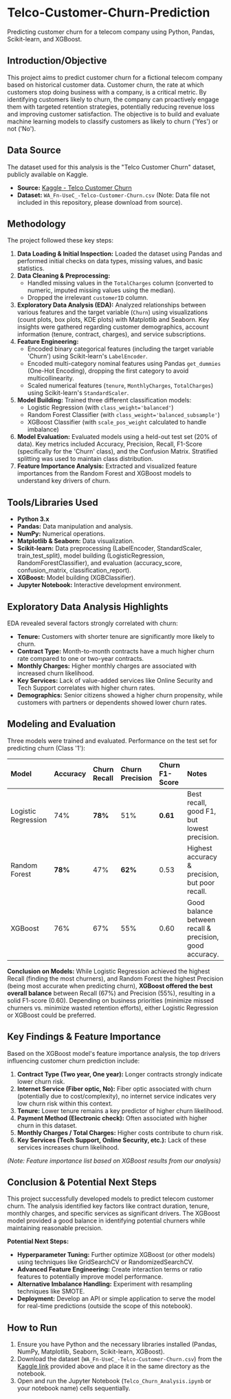 # Telco-Customer-Churn-Prediction
Predicting customer churn for a telecom company using Python, Pandas, Scikit-learn, and XGBoost.

## Introduction/Objective

This project aims to predict customer churn for a fictional telecom company based on historical customer data. Customer churn, the rate at which customers stop doing business with a company, is a critical metric. By identifying customers likely to churn, the company can proactively engage them with targeted retention strategies, potentially reducing revenue loss and improving customer satisfaction. The objective is to build and evaluate machine learning models to classify customers as likely to churn ('Yes') or not ('No').

## Data Source

The dataset used for this analysis is the "Telco Customer Churn" dataset, publicly available on Kaggle.
*   **Source:** [Kaggle - Telco Customer Churn](https://www.kaggle.com/datasets/blastchar/telco-customer-churn)
*   **Dataset:** `WA_Fn-UseC_-Telco-Customer-Churn.csv` (Note: Data file not included in this repository, please download from source).

## Methodology

The project followed these key steps:

1.  **Data Loading & Initial Inspection:** Loaded the dataset using Pandas and performed initial checks on data types, missing values, and basic statistics.
2.  **Data Cleaning & Preprocessing:**
    *   Handled missing values in the `TotalCharges` column (converted to numeric, imputed missing values using the median).
    *   Dropped the irrelevant `customerID` column.
3.  **Exploratory Data Analysis (EDA):** Analyzed relationships between various features and the target variable (`Churn`) using visualizations (count plots, box plots, KDE plots) with Matplotlib and Seaborn. Key insights were gathered regarding customer demographics, account information (tenure, contract, charges), and service subscriptions.
4.  **Feature Engineering:**
    *   Encoded binary categorical features (including the target variable 'Churn') using Scikit-learn's `LabelEncoder`.
    *   Encoded multi-category nominal features using Pandas `get_dummies` (One-Hot Encoding), dropping the first category to avoid multicollinearity.
    *   Scaled numerical features (`tenure`, `MonthlyCharges`, `TotalCharges`) using Scikit-learn's `StandardScaler`.
5.  **Model Building:** Trained three different classification models:
    *   Logistic Regression (with `class_weight='balanced'`)
    *   Random Forest Classifier (with `class_weight='balanced_subsample'`)
    *   XGBoost Classifier (with `scale_pos_weight` calculated to handle imbalance)
6.  **Model Evaluation:** Evaluated models using a held-out test set (20% of data). Key metrics included Accuracy, Precision, Recall, F1-Score (specifically for the 'Churn' class), and the Confusion Matrix. Stratified splitting was used to maintain class distribution.
7.  **Feature Importance Analysis:** Extracted and visualized feature importances from the Random Forest and XGBoost models to understand key drivers of churn.

## Tools/Libraries Used

*   **Python 3.x**
*   **Pandas:** Data manipulation and analysis.
*   **NumPy:** Numerical operations.
*   **Matplotlib & Seaborn:** Data visualization.
*   **Scikit-learn:** Data preprocessing (LabelEncoder, StandardScaler, train_test_split), model building (LogisticRegression, RandomForestClassifier), and evaluation (accuracy_score, confusion_matrix, classification_report).
*   **XGBoost:** Model building (XGBClassifier).
*   **Jupyter Notebook:** Interactive development environment.

## Exploratory Data Analysis Highlights

EDA revealed several factors strongly correlated with churn:
*   **Tenure:** Customers with shorter tenure are significantly more likely to churn.
*   **Contract Type:** Month-to-month contracts have a much higher churn rate compared to one or two-year contracts.
*   **Monthly Charges:** Higher monthly charges are associated with increased churn likelihood.
*   **Key Services:** Lack of value-added services like Online Security and Tech Support correlates with higher churn rates.
*   **Demographics:** Senior citizens showed a higher churn propensity, while customers with partners or dependents showed lower churn rates.

## Modeling and Evaluation

Three models were trained and evaluated. Performance on the test set for predicting churn (Class '1'):

| Model               | Accuracy | Churn Recall | Churn Precision | Churn F1-Score | Notes                                                    |
| :------------------ | :------- | :----------- | :-------------- | :------------- | :------------------------------------------------------- |
| Logistic Regression | 74%      | **78%**      | 51%             | **0.61**       | Best recall, good F1, but lowest precision.              |
| Random Forest       | **78%**  | 47%          | **62%**         | 0.53           | Highest accuracy & precision, but poor recall.          |
| XGBoost             | 76%      | 67%          | 55%             | 0.60           | Good balance between recall & precision, good accuracy. |

**Conclusion on Models:** While Logistic Regression achieved the highest Recall (finding the most churners), and Random Forest the highest Precision (being most accurate when predicting churn), **XGBoost offered the best overall balance** between Recall (67%) and Precision (55%), resulting in a solid F1-score (0.60). Depending on business priorities (minimize missed churners vs. minimize wasted retention efforts), either Logistic Regression or XGBoost could be preferred.

## Key Findings & Feature Importance

Based on the XGBoost model's feature importance analysis, the top drivers influencing customer churn prediction include:

1.  **Contract Type (Two year, One year):** Longer contracts strongly indicate lower churn risk.
2.  **Internet Service (Fiber optic, No):** Fiber optic associated with churn (potentially due to cost/complexity), no internet service indicates very low churn risk within this context.
3.  **Tenure:** Lower tenure remains a key predictor of higher churn likelihood.
4.  **Payment Method (Electronic check):** Often associated with higher churn in this dataset.
5.  **Monthly Charges / Total Charges:** Higher costs contribute to churn risk.
6.  **Key Services (Tech Support, Online Security, etc.):** Lack of these services increases churn likelihood.

*(Note: Feature importance list based on XGBoost results from our analysis)*

## Conclusion & Potential Next Steps

This project successfully developed models to predict telecom customer churn. The analysis identified key factors like contract duration, tenure, monthly charges, and specific services as significant drivers. The XGBoost model provided a good balance in identifying potential churners while maintaining reasonable precision.

**Potential Next Steps:**

*   **Hyperparameter Tuning:** Further optimize XGBoost (or other models) using techniques like GridSearchCV or RandomizedSearchCV.
*   **Advanced Feature Engineering:** Create interaction terms or ratio features to potentially improve model performance.
*   **Alternative Imbalance Handling:** Experiment with resampling techniques like SMOTE.
*   **Deployment:** Develop an API or simple application to serve the model for real-time predictions (outside the scope of this notebook).

## How to Run

1.  Ensure you have Python and the necessary libraries installed (Pandas, NumPy, Matplotlib, Seaborn, Scikit-learn, XGBoost).
2.  Download the dataset (`WA_Fn-UseC_-Telco-Customer-Churn.csv`) from the [Kaggle link](https://www.kaggle.com/datasets/blastchar/telco-customer-churn) provided above and place it in the same directory as the notebook.
3.  Open and run the Jupyter Notebook (`Telco_Churn_Analysis.ipynb` or your notebook name) cells sequentially.

